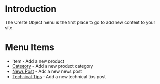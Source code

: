 # Introduction #

The Create Object menu is the first place to go to add new content to your site.


# Menu Items #

  * [Item](CreateItem.md) - Add a new product
  * [Category](CreateCategory.md) - Add a new product category
  * [News Post](CreateNewsPost.md) - Add a new news post
  * [Technical Tips](CreateTechHelpPost.md) - Add a new technical tips post
